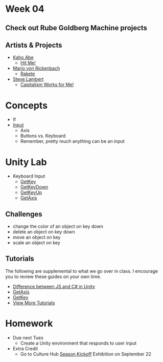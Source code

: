 # Week 04

## Check out Rube Goldberg Machine projects

## Artists & Projects
+ [Kaho Abe](http://kahoabe.net/)
	+ [Hit Me!](https://vimeo.com/29638917)
+ [Mario von Rickenbach](http://www.mariov.ch/)
	+ [Rakete](https://projects.mariov.ch/rakete/)
+ [Steve Lambert](https://visitsteve.com)
	+ [Capitalism Works for Me!](https://visitsteve.com/made/capitalism-works-for-me-truefalse/)

# Concepts
+ If
+ [Input](https://docs.unity3d.com/ScriptReference/Input.html)
	+ Axis
	+ Buttons vs. Keyboard
	+ Remember, pretty much anything can be an input

# Unity Lab
+ Keyboard Input
	+ [GetKey](https://docs.unity3d.com/ScriptReference/Input.GetKey.html)
	+ [GetKeyDown](https://docs.unity3d.com/ScriptReference/Input.GetKeyDown.html)
	+ [GetKeyUp](https://docs.unity3d.com/ScriptReference/Input.GetKeyUp.html)
	+ [GetAxis](https://docs.unity3d.com/ScriptReference/Input.GetAxis.html)

## Challenges
+ change the color of an object on key down
+ delete an object on key down
+ move an object on key
+ scale an object on key

## Tutorials
The following are supplemental to what we go over in class. I encourage you to review these guides on your own time.

+ [Difference between JS and C# in Unity](https://unity3d.com/learn/tutorials/topics/scripting/c-vs-js-syntax?playlist=17117)
+ [GetAxis](https://unity3d.com/learn/tutorials/topics/scripting/getaxis?playlist=17117)
+ [GetKey](https://unity3d.com/learn/tutorials/topics/scripting/getbutton-and-getkey)
+ [View More Tutorials](https://unity3d.com/learn/tutorials)

# Homework
+ Due next Tues
	+ Create a Unity environment that responds to user input
+ Extra Credit
	+ Go to Culture Hub [Season Kickoff](http://www.culturehub.org/events) Exhibition on September 22
	